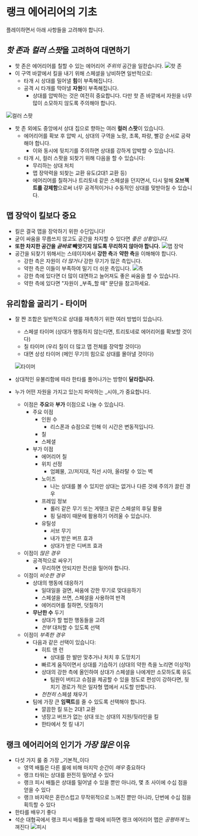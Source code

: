# 랭크 에어리어의 기초

플레이하면서 아래 사항들을 고려해야 합니다.

## *핫 존*과 *컬러 스팟*을 고려하여 대면하기

- 핫 존은 에어리어를 칠할 수 있는 에어리어 *주위의* 공간을 일컫습니다.
  ![핫 존](./assets/hot_zone.png)
- 이 구역 바깥에서 킬을 내기 위해 스페셜을 낭비하면 일반적으로:
  - 타개 시 상대를 밀어낼 **힘**이 부족해집니다.
  - 공격 시 타개를 막아낼 **자원**이 부족해집니다.
    - 상대를 압박하는 것은 여전히 중요합니다. 다만 핫 존 바깥에서 자원을 너무 많이 소모하지 않도록 주의해야 합니다.

![컬러 스팟](./assets/color_spots.png)

- 핫 존 외에도 중앙에서 상대 집으로 향하는 여러 **컬러 스팟**이 있습니다.
  - 에어리어를 확보 후 압박 시, 상대의 구역을 노랑, 초록, 파랑, 빨강 순서로 공략해야 합니다.
    - 이와 동시에 뒷치기를 주의하면 상대를 강하게 압박할 수 있습니다.
  - 타개 시, 컬러 스팟을 되찾기 위해 다음을 할 수 있습니다:
    - 무리하는 상대 처치
    - 맵 장악력을 되찾는 교환 유도(2대1 교환 등)
    - 에어리어를 칠하거나 트리토네 같은 스페셜을 던지면서, 다시 말해 **오브젝트를 강제함**으로써 너무 공격적이거나 수동적인 상대를 맞받아칠 수 있습니다.

## 맵 장악이 킬보다 중요

- 킬은 결국 맵을 장악하기 위한 수단입니다!
- 굳이 싸움을 무릅쓰지 않고도 공간을 차지할 수 있다면 *좋은 상황입니다.*
- **또한 차지한 공간을 *곧바로* 빼앗기지 않도록 무리하지 않아야 합니다.**
  ![맵 장악](./assets/map_control-kr.png)
- 공간을 되찾기 위해서는 스테이지에서 **강한 측**과 **약한 측**을 이해해야 합니다.
  - 강한 측은 자원이 *더 많거나* 강한 무기가 많은 측입니다.
  - 약한 측은 이들이 부족하여 밀기 더 쉬운 측입니다.
    ![측](./assets/sides-kr.png)
  - 강한 측에 있다면 더 많이 대면하고 늘어져도 좋은 싸움을 할 수 있습니다.
  - 약한 측에 있다면 "자원이 _부족_할 때" 문단을 참고하세요.

## 유리함을 굴리기 - 타이머

- 잘 짠 조합은 일반적으로 상대를 재촉하기 위한 여러 방법이 있습니다.

  - 스페셜 타이머 (상대가 행동하지 않는다면, 트리토네로 에어리어를 확보할 것이다)
  - 칠 타이머 (우리 칠이 더 많고 맵 전체를 장악할 것이다)
  - 대면 상성 타이머 (메인 무기의 힘으로 상대를 몰아낼 것이다)

  ![타이머](./assets/timer-kr.png)

- 상대적인 유불리함에 따라 한타를 풀어나가는 방향이 **달라집니다.**
- 누가 어떤 자원을 가지고 있는지 파악하는 _시야_가 중요합니다.
  - 이점은 **주요**와 **부가** 이점으로 나눌 수 있습니다.
    - 주요 이점
      - 인원 수
        - 리스폰과 슈점으로 인해 이 시간은 변동적입니다.
      - 칠
      - 스페셜
    - 부가 이점
      - 에어리어 칠
      - 위치 선정
        - 엄폐물, 고/저지대, 직선 시야, 올라탈 수 있는 벽
      - 노이즈
        - 나는 상대를 볼 수 있지만 상대는 없거나 다른 것에 주의가 끌린 경우
      - 프레임 정보
        - 롤러 같은 무기 또는 게탱크 같은 스페셜의 후딜 활용
        - 핑 딜레이 때문에 활용하기 어려울 수 있습니다.
      - 유틸성
        - 서브 무기
        - 내가 받은 버프 효과
        - 상대가 받은 디버프 효과
  - 이점이 *많은 경우*
    - 공격적으로 싸우기
      - 무리하면 안되지만 전선을 밀어야 합니다.
  - 이점이 *비슷한 경우*
    - 상대의 행동에 대응하기
      - 일대일을 걸면, 싸움에 강한 무기로 맞대응하기
      - 스페셜을 쓰면, 스페셜을 사용하여 반격
      - 에어리어를 칠하면, 덧칠하기
    - **무난한 수** 두기
      - 상대가 할 법한 행동들을 고려
      - *전부* 대처할 수 있도록 선택
  - 이점이 *부족한 경우*
    - 다음과 같은 선택이 있습니다:
      - 히트 앤 런
        - 상대를 한 발만 맞추거나 처치 후 도망치기
      - 빠르게 움직이면서 상대를 기습하기 (상대의 약한 측을 노리면 이상적)
      - 상대의 강한 측에 올인하여 상대가 스페셜을 나에게만 소모하도록 유도
        - 팀원이 버티고 슈점을 제공할 수 있을 정도로 편성이 강하다면, 뒷치기 경로가 적은 일자형 맵에서 시도할 만합니다.
      - *천천히* 스페셜 채우기
    - 팀에 가장 큰 **임팩트**를 줄 수 있도록 선택해야 합니다.
      - 깔끔한 킬 또는 2대1 교환
      - 냉장고 버프가 없는 상대 또는 상대의 지원/뒷라인을 킬
      - 한타에서 첫 킬 내기

## 랭크 에어리어의 인기가 *가장 많은* 이유

- 다섯 가지 룰 중 가장 _기본적_이다
  - 영역 배틀은 다른 룰에 비해 마지막 순간이 *매우* 중요하다
  - 랭크 타워는 상대를 완전히 밀어낼 수 있다
  - 랭크 피시 배틀은 상대를 밀어낼 수 있을 뿐만 아니라, 몇 초 사이에 수십 점을 얻을 수 있다
  - 랭크 바지락은 혼란스럽고 무작위적으로 느껴진 뿐만 아니라, 단번에 수십 점을 획득할 수 있다
- 한타를 배우기 좋다
- 석순 대협곡에서 랭크 피시 배틀을 할 때에 비하면 랭크 에어리어 맵은 *공평하게* 느껴진다
  ![피시](./assets/rainmaker-kr.png)
